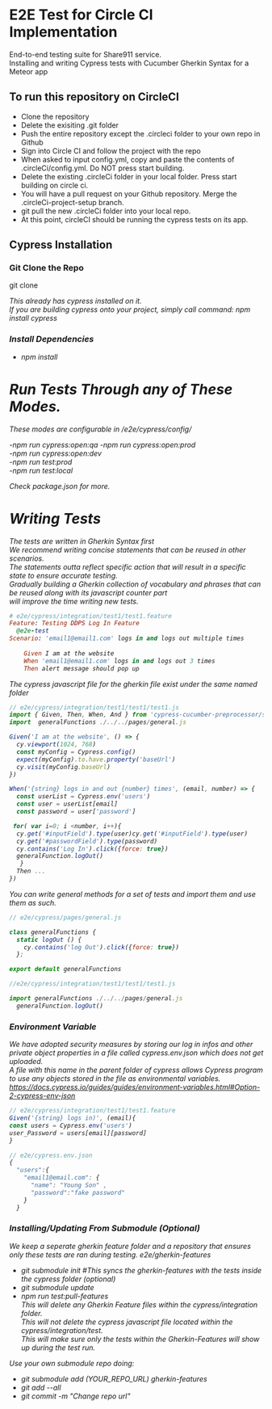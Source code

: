 # E2E Test for Circle CI Implementation

End-to-end testing suite for Share911 service.  
Installing and writing Cypress tests with Cucumber Gherkin Syntax for a Meteor app

## To run this repository on CircleCI
- Clone the repository
- Delete the exisiting .git folder
- Push the entire repository except the .circleci folder to your own repo in Github
- Sign into Circle CI and follow the project with the repo
- When asked to input config.yml, copy and paste the contents of .circleCi/config.yml. Do NOT press start building.
- Delete the existing .circleCi folder in your local folder. Press start building on circle ci.
- You will have a pull request on your Github repository. Merge the .circleCi-project-setup branch.
- git pull the new .circleCi folder into your local repo.
- At this point, circleCI should be running the cypress tests on its app.

## Cypress Installation

### Git Clone the Repo 
git clone <address>
This already has cypress installed on it.   
If you are building cypress onto your project, simply call command: npm install cypress
### Install Dependencies
- npm install 

# Run Tests Through any of These Modes.

These modes are configurable in /e2e/cypress/config/

-npm run cypress:open:qa
-npm run cypress:open:prod  
-npm run cypress:open:dev  
-npm run test:prod  
-npm run test:local 

 Check package.json for more.  

# Writing Tests

The tests are written in Gherkin Syntax first   
We recommend writing concise statements that can be reused in other scenarios.  
The statements outta reflect specific action that will result in a specific state to ensure accurate testing.  
Gradually building a Gherkin collection of vocabulary and phrases that can be reused along with its javascript counter part  
will improve the time writing new tests. 

```ruby
# e2e/cypress/integration/test1/test1.feature
Feature: Testing DDPS Log In Feature
  @e2e-test
Scenario: 'email1@email1.com' logs in and logs out multiple times   
    
    Given I am at the website
    When 'email1@email1.com' logs in and logs out 3 times 
    Then alert message should pop up
```
The cypress javascript file for the gherkin file exist under the same named folder 

```javascript
// e2e/cypress/integration/test1/test1/test1.js
import { Given, Then, When, And } from 'cypress-cucumber-preprocessor/steps'
import  generalFunctions ./../../pages/general.js

Given('I am at the website', () => {
  cy.viewport(1024, 768)
  const myConfig = Cypress.config()
  expect(myConfig).to.have.property('baseUrl')
  cy.visit(myConfig.baseUrl)
})

When('{string} logs in and out {number} times', (email, number) => {
  const userList = Cypress.env('users')
  const user = userList[email]
  const password = user['password']

 for( var i=0; i <number, i++){
  cy.get('#inputField').type(user)cy.get('#inputField').type(user)
  cy.get('#passwordField').type(password)
  cy.contains('Log In').click({force: true})
  generalFunction.logOut()
   }
  Then ...
})
```

You can write general methods for a set of tests and import them and use them as such.

```javascript
// e2e/cypress/pages/general.js

class generalFunctions {
  static logOut () {
    cy.contains('log Out').click({force: true})
  };

export default generalFunctions

//e2e/cypress/integration/test1/test1/test1.js

import generalFunctions ./../../pages/general.js
  generalFunction.logOut()
``` 
### Environment Variable  
We have adopted security measures by storing our log in infos and other private object properties in a file called cypress.env.json which does not get uploaded.  
A file with this name in the parent folder of cypress allows Cypress program to use any objects stored in the file as environmental variables.  
https://docs.cypress.io/guides/guides/environment-variables.html#Option-2-cypress-env-json  

```javascript
// e2e/cypress/integration/test1/test1.feature
Given('{string} logs in)', (email){
const users = Cypress.env('users')
user_Password = users[email][password]
}
```
```javascript
// e2e/cypress.env.json
{
  "users":{
    "email1@email.com": {
      "name": "Young Son" ,
      "password":"fake password"
    }
  }
```
### Installing/Updating From Submodule (Optional)
We keep a seperate gherkin feature folder and a repository that ensures only these tests are ran during testing.
e2e/gherkin-features

- git submodule init
 #This syncs the gherkin-features with the tests inside the cypress folder (optional)
- git submodule update
- npm run test:pull-features   
This will delete any Gherkin Feature files within the cypress/integration folder.  
This will not delete the cypress javascript file located within the cypress/integration/test.  
This will make sure only the tests within the Gherkin-Features will show up during the test run.  


Use your own submodule repo doing:
- git submodule add (YOUR_REPO_URL) gherkin-features
- git add --all
- git commit -m "Change repo url"

